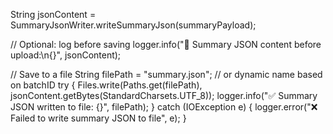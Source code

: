 String jsonContent = SummaryJsonWriter.writeSummaryJson(summaryPayload);

// Optional: log before saving
logger.info("📄 Summary JSON content before upload:\n{}", jsonContent);

// Save to a file
String filePath = "summary.json"; // or dynamic name based on batchID
try {
    Files.write(Paths.get(filePath), jsonContent.getBytes(StandardCharsets.UTF_8));
    logger.info("✅ Summary JSON written to file: {}", filePath);
} catch (IOException e) {
    logger.error("❌ Failed to write summary JSON to file", e);
}
